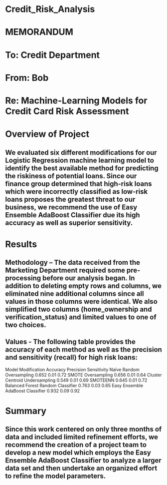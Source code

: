 # Credit_Risk_Analysis
# MEMORANDUM

# To: Credit Department
# From: Bob
# Re: Machine-Learning Models for Credit Card Risk Assessment

# Overview of Project
## We evaluated six different modifications for our Logistic Regression machine learning model to identify the best available method for predicting the riskiness of potential loans. Since our finance group determined that high-risk loans which were incorrectly classified as low-risk loans proposes the greatest threat to our business, we recommend the use of Easy Ensemble AdaBoost Classifier due its high accuracy as well as superior sensitivity. 
#
# Results
## Methodology – The data received from the Marketing Department required some pre-processing before our analysis began. In addition to deleting empty rows and columns, we eliminated nine additional columns since all values in those columns were identical. We also simplified two columns (home_ownership and verification_status) and limited values to one of two choices. 
##
## Values - The following table provides the accuracy of each method as well as the precision and sensitivity (recall) for high risk loans:
Model Modification	Accuracy	Precision	Sensitivity
Naïve Random Oversampling	0.652	0.01	0.72
SMOTE Oversampling	0.656	0.01	0.64
Cluster Centroid Undersampling	0.549	0.01	0.69
SMOTEENN	0.645	0.01	0.72
Balanced Forest Random Classifier	0.763	0.03	0.65
Easy Ensemble AdaBoost Classifier	0.932	0.09	0.92
##
#
# Summary
## Since this work centered on only three months of data and included limited refinement efforts, we recommend the creation of a project team to develop a new model which employs the Easy Ensemble AdaBoost Classifier to analyze a larger data set and then undertake an organized effort to refine the model parameters.
